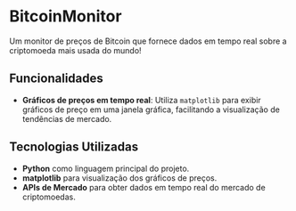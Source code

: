 # BitcoinMonitor

Um monitor de preços de Bitcoin que fornece dados em tempo real sobre a criptomoeda mais usada do mundo!

## Funcionalidades

- **Gráficos de preços em tempo real**: Utiliza `matplotlib` para exibir gráficos de preço em uma janela gráfica, facilitando a visualização de tendências de mercado.

## Tecnologias Utilizadas

- **Python** como linguagem principal do projeto.
- **matplotlib** para visualização dos gráficos de preços.
- **APIs de Mercado** para obter dados em tempo real do mercado de criptomoedas.
